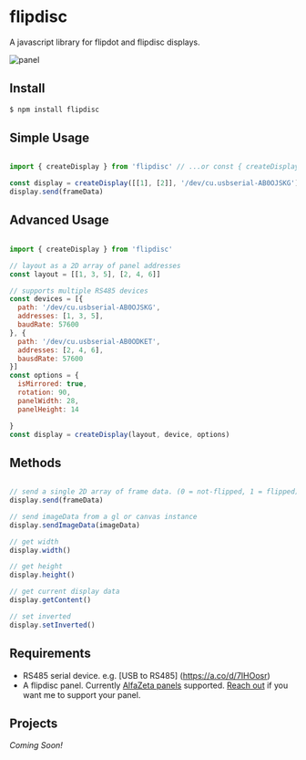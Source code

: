 # flipdisc

A javascript library for flipdot and flipdisc displays.

![panel](https://github.com/kelly/flipdisc/assets/36345/d047c0b2-4fda-4fbf-9702-5808e23f5a3f)


## Install

````bash
$ npm install flipdisc
````

## Simple Usage

```javascript

import { createDisplay } from 'flipdisc' // ...or const { createDisplay } = require('flipdisc')

const display = createDisplay([[1], [2]], '/dev/cu.usbserial-AB0OJSKG')
display.send(frameData)

````

## Advanced Usage 

```javascript

import { createDisplay } from 'flipdisc' 

// layout as a 2D array of panel addresses
const layout = [[1, 3, 5], [2, 4, 6]]

// supports multiple RS485 devices
const devices = [{
  path: '/dev/cu.usbserial-AB0OJSKG',
  addresses: [1, 3, 5],
  baudRate: 57600
}, {
  path: '/dev/cu.usbserial-AB0ODKET',
  addresses: [2, 4, 6],
  bausdRate: 57600
}]
const options = {
  isMirrored: true,
  rotation: 90,
  panelWidth: 28,
  panelHeight: 14

}
const display = createDisplay(layout, device, options)
````


## Methods

```javascript

// send a single 2D array of frame data. (0 = not-flipped, 1 = flipped)
display.send(frameData)

// send imageData from a gl or canvas instance
display.sendImageData(imageData)

// get width
display.width()

// get height
display.height()

// get current display data
display.getContent()

// set inverted
display.setInverted()

````


## Requirements

- RS485 serial device. e.g. [USB to RS485] (https://a.co/d/7IHOosr)
- A flipdisc panel. Currently [AlfaZeta panels](https://flipdots.com/en/home/) supported. [Reach out](http://x.com/korevec) if you want me to support your panel.

## Projects

*Coming Soon!*
